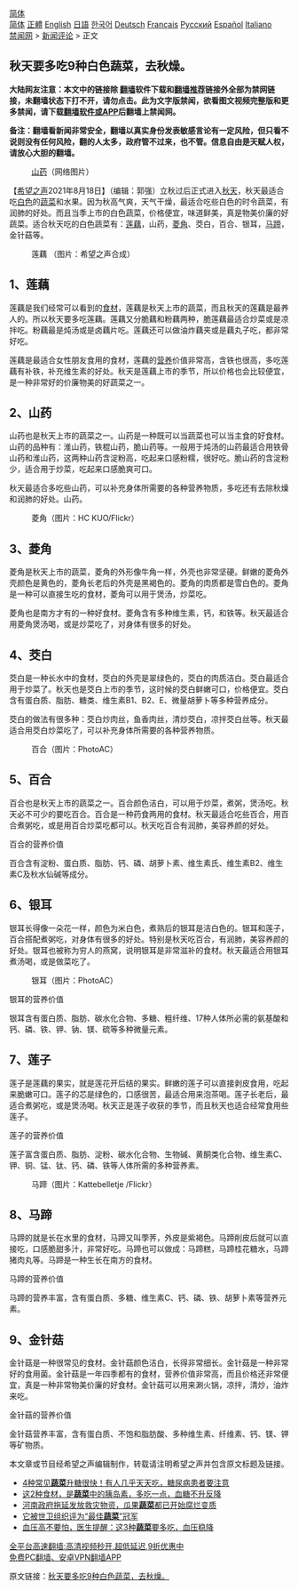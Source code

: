  <!-- 面包屑导航 --> <div class="breadcrumb"><!-- GTranslate: https://gtranslate.io/ -->  <div class="switcher notranslate">  <div class="selected">  <a href="#" onclick="return false;"> 简体</a>  </div>  <div class="option">  <a href="https://www.bannedbook.org" onclick="doGTranslate('zh-CN|zh-CN');jQuery('div.switcher div.selected a').html(jQuery(this).html());return false;" title="简体中文" class="nturl selected"> 简体</a>  <a href="https://www.bannedbook.org/zh-tw/" onclick="doGTranslate('zh-CN|zh-TW');jQuery('div.switcher div.selected a').html(jQuery(this).html());return false;" title="繁體中文" class="nturl"> 正體</a>  <a href="https://www.bannedbook.org/en/" onclick="doGTranslate('zh-CN|en');jQuery('div.switcher div.selected a').html(jQuery(this).html());return false;" title="English" class="nturl"> English</a>  <a href="https://www.bannedbook.org/ja/" onclick="doGTranslate('zh-CN|ja');jQuery('div.switcher div.selected a').html(jQuery(this).html());return false;" title="日本語" class="nturl"> 日語</a>  <a href="https://www.bannedbook.org/ko/" onclick="doGTranslate('zh-CN|ko');jQuery('div.switcher div.selected a').html(jQuery(this).html());return false;" title="한국어" class="nturl"> 한국어</a>  <a href="https://www.bannedbook.org/de/" onclick="doGTranslate('zh-CN|de');jQuery('div.switcher div.selected a').html(jQuery(this).html());return false;" title="Deutsch" class="nturl"> Deutsch</a>  <a href="https://www.bannedbook.org/fr/" onclick="doGTranslate('zh-CN|fr');jQuery('div.switcher div.selected a').html(jQuery(this).html());return false;" title="Français" class="nturl"> Français</a>  <a href="https://www.bannedbook.org/ru/" onclick="doGTranslate('zh-CN|ru');jQuery('div.switcher div.selected a').html(jQuery(this).html());return false;" title="Русский" class="nturl"> Русский</a>  <a href="https://www.bannedbook.org/es/" onclick="doGTranslate('zh-CN|es');jQuery('div.switcher div.selected a').html(jQuery(this).html());return false;" title="Español" class="nturl"> Español</a>  <a href="https://www.bannedbook.org/it/" onclick="doGTranslate('zh-CN|it');jQuery('div.switcher div.selected a').html(jQuery(this).html());return false;" title="Italiano" class="nturl"> Italiano</a>  </div>  </div>      <div class='breadcrumb-sub'><!-- Breadcrumb NavXT 6.3.0 --> <a href="https://www.bannedbook.org/" class="home">禁闻网</a> &gt; <a href="https://www.bannedbook.org/bnews/comments/" class="category">新闻评论</a> &gt; 正文</div></div><h2>秋天要多吃9种白色蔬菜，去秋燥。</h2> <p class="notice"><b>大陆网友注意：本文中的链接除 <a href="https://github.com/bannedbook/fanqiang" >翻墙</a>软件下载和<a href="https://github.com/killgcd/justmysocks/blob/master/README.md">翻墙推荐</a>链接外全部为禁网链接，未翻墙状态下打不开，请勿点击。此为文字版禁闻，欲看图文视频完整版和更多禁闻，请下载<a href="https://github.com/bannedbook/fanqiang">翻墙软件或APP</a>后翻墙上禁闻网。</p><p>备注：翻墙看新闻非常安全，翻墙以真实身份发表敏感言论有一定风险，但只看不说则没有任何风险，翻的人太多，政府管不过来，也不管。信息自由是天赋人权，请放心大胆的翻墙。</b></p>  <div class="entry"> <figure> <p><figcaption><a href="https://www.bannedbook.org/bnews/tag/%e5%b1%b1%e8%8d%af/" class="st_tag internal_tag" rel="tag" title="标签 山药 下的日志">山药</a>（网络图片）</figcaption></figure> <p>【<span class='wp_keywordlink_affiliate'><a href="https://www.soundofhope.org" title="希望之声" target="_blank">希望之声</a></span>2021年8月18日】（编辑：郭强）立秋过后正式进入<a href="https://www.bannedbook.org/bnews/tag/%E7%A7%8B%E5%A4%A9/" class="st_tag internal_tag" rel="tag" title="标签 秋天 下的日志">秋天</a>，秋天最适合吃<a href="https://www.bannedbook.org/bnews/tag/%E7%99%BD%E8%89%B2/" class="st_tag internal_tag" rel="tag" title="标签 白色 下的日志">白色</a>的<a href="https://www.bannedbook.org/bnews/tag/%e8%94%ac%e8%8f%9c/" class="st_tag internal_tag" rel="tag" title="标签 蔬菜 下的日志">蔬菜</a>和水果。因为秋高气爽，天气干燥，最适合吃些白色的时令蔬菜，有润肺的好处。而且当季上市的白色蔬菜，价格便宜，味道鲜美，真是物美价廉的好蔬菜。适合秋天吃的白色蔬菜有：<a href="https://www.bannedbook.org/bnews/tag/%E8%8E%B2%E8%97%95/" class="st_tag internal_tag" rel="tag" title="标签 莲藕 下的日志">莲藕</a>，山药，<a href="https://www.bannedbook.org/bnews/tag/%E8%8F%B1%E8%A7%92/" class="st_tag internal_tag" rel="tag" title="标签 菱角 下的日志">菱角</a>、茭白，百合、银耳，<a href="https://www.bannedbook.org/bnews/tag/%e9%a9%ac%e8%b9%84/" class="st_tag internal_tag" rel="tag" title="标签 马蹄 下的日志">马蹄</a>，金针菇等。</p> <figure><figcaption>莲藕 （图片：希望之声合成）</figcaption></figure> <h2>1、莲藕</h2> <p>莲藕是我们经常可以看到的<a href="https://www.bannedbook.org/bnews/tag/%E9%A3%9F%E6%9D%90/" class="st_tag internal_tag" rel="tag" title="标签 食材 下的日志">食材</a>，莲藕是秋天上市的蔬菜，而且秋天的莲藕是最养人的。所以秋天要多吃莲藕。莲藕又分脆藕和粉藕两种，脆莲藕最适合炒菜或是凉拌吃。粉藕最是炖汤或是卤藕片吃。莲藕还可以做油炸藕夹或是藕丸子吃，都非常好吃。</p> <p>莲藕是最适合女性朋友食用的食材，莲藕的<a href="https://www.bannedbook.org/bnews/tag/%E8%90%A5%E5%85%BB/" class="st_tag internal_tag" rel="tag" title="标签 营养 下的日志">营养</a>价值非常高，含铁也很高，多吃莲藕有补铁，补充维生素的好处。秋天是莲藕上市的季节，所以价格也会比较便宜，是一种非常好的价廉物美的好蔬菜之一。</p> <h2>2、山药</h2> <p>山药也是秋天上市的蔬菜之一。山药是一种既可以当蔬菜也可以当主食的好食材。山药的品种有：淮山药，铁棍山药，脆山药等。一般用于炖汤的山药最适合用铁骨山药和淮山药，这两种山药含淀粉高，吃起来口感粉糯，很好吃。脆山药的含淀粉少，适合用于炒菜，吃起来口感脆爽可口。</p> <p>秋天最适合多吃些山药，可以补充身体所需要的各种营养物质，多吃还有去除秋燥和润肺的好处。山药。</p> <figure><figcaption>菱角（图片：HC KUO/Flickr）</figcaption></figure> <h2>3、菱角</h2> <p>菱角是秋天上市的蔬菜，菱角的外形像牛角一样，外壳也非常坚硬。鲜嫩的菱角外壳颜色是黄色的，菱角长老后的外壳是黑褐色的。菱角的肉质都是雪白色的。菱角是一种可以直接生吃的食材，菱角可以用于煲汤，炒菜吃。</p>  <p>菱角也是南方才有的一种好食材。菱角含有多种维生素，钙，和铁等。秋天最适合用菱角煲汤喝，或是炒菜吃了，对身体有很多的好处。</p> <h2>4、茭白</h2> <p>茭白是一种长水中的食材，茭白的外壳是翠绿色的，茭白的肉质洁白。茭白最适合用于炒菜了。秋天也是茭白上市的季节，这时候的茭白鲜嫩可口，价格便宜。茭白含有蛋白质、脂肪、糖类、维生素B1、B2、E、微量胡萝卜等多种营养成分。</p> <p>茭白的做法有很多种：茭白炒肉丝，鱼香肉丝，清炒茭白，凉拌茭白丝等。秋天最适合用茭白炒菜吃了，可以补充身体所需要的各种营养物质。</p> <figure><figcaption>百合（图片：PhotoAC）</figcaption></figure> <h2>5、百合</h2> <p>百合也是秋天上市的蔬菜之一。百合颜色洁白，可以用于炒菜，煮粥，煲汤吃。秋天必不可少的要吃百合。百合是一种药食两用的食材。秋天最适合吃些百合，用百合煮粥吃，或是用百合炒菜吃都可以。秋天吃百合有润肺，美容养颜的好处。</p> <p>百合的营养价值</p> <p>百合含有淀粉、蛋白质、脂肪、钙、磷、胡萝卜素、维生素氏、维生素B2、维生素C及秋水仙碱等成分。</p>  <h2>6、银耳</h2> <p>银耳长得像一朵花一样，颜色为米白色，煮熟后的银耳是洁白色的。银耳和莲子，百合搭配煮粥吃，对身体有很多的好处。特别是秋天吃百合，有润肺，美容养颜的好处。银耳也被称为穷人的燕窝，说明银耳是非常滋补的食材。秋天最适合用银耳煮汤喝，或是做菜吃了。</p> <figure><figcaption>银耳（图片：PhotoAC）</figcaption></figure> <p>银耳的营养价值</p> <p>银耳含有蛋白质、脂肪、碳水化合物、多糖、粗纤维、17种人体所必需的氨基酸和钙、磷、铁、钾、钠、镁、硫等多种微量元素。</p> <h2>7、莲子</h2> <p>莲子是莲藕的果实，就是莲花开后结的果实。鲜嫩的莲子可以直接剥皮食用，吃起来脆嫩可口。莲子的芯是绿色的，口感很苦，最适合用来泡茶喝。莲子长老后，最适合煮粥吃，或是煲汤喝。秋天正是莲子收获的季节，而且秋天也适合经常食用些莲子。</p> <p>莲子的营养价值</p> <p>莲子富含蛋白质、脂肪、淀粉、碳水化合物、生物碱、黄酮类化合物、维生素C、钾、铜、锰、钛、钙、磷、铁等人体所需的多种营养素。</p>  <figure><figcaption>马蹄（图片：Kattebelletje /Flickr）</figcaption></figure> <h2>8、马蹄</h2> <p>马蹄的就是长在水里的食材，马蹄又叫荸荠，外皮是紫褐色。马蹄削皮后就可以直接吃，口感脆甜多汁，非常好吃。马蹄也可以做成：马蹄糕，马蹄桂花糖水，马蹄猪肉丸等。马蹄是一种生长在南方的食材。</p> <p>马蹄的营养价值</p> <p>马蹄的营养丰富，含有蛋白质、多糖、维生素C、钙、磷、铁、胡萝卜素等营养元素。</p> <h2>9、金针菇</h2> <p>金针菇是一种很常见的食材。金针菇颜色洁白，长得非常细长。金针菇是一种非常好的食用菌。金针菇是一年四季都有的食材，营养价值非常高，而且价格还非常便宜，真是一种非常物美价廉的好食材。金针菇可以用来涮火锅，凉拌，清炒，油炸来吃。</p> <p>金针菇的营养价值</p> <p>金针菇营养丰富，含有蛋白质、不饱和脂肪酸、多种维生素、纤维素、钙、镁、钾等矿物质。</p>  <p>本文章或节目经希望之声编辑制作，转载请注明希望之声并包含原文标题及链接。 </p> <ul class='op-related-articles' title='相关阅读'> <li><a href='https://www.bannedbook.org/bnews/health/20210806/1601251.html' target='_blank'>4种常见<b>蔬菜</b>升糖很快！有人几乎天天吃，糖尿病患者要注意</a></li> <li><a href='https://www.bannedbook.org/bnews/health/20210802/1598613.html' target='_blank'>这2种食材，是<b>蔬菜</b>中的胰岛素，多吃一点，血糖不升反降</a></li> <li><a href='https://www.bannedbook.org/bnews/bannedvideo/20210801/1598325.html' target='_blank'>河南政府拖延发放救灾物资，瓜果<b>蔬菜</b>都已开始腐烂变质</a></li> <li><a href='https://www.bannedbook.org/bnews/comments/20210731/1597623.html' target='_blank'>它被世卫组织评为“最佳<b>蔬菜</b>”冠军</a></li> <li><a href='https://www.bannedbook.org/bnews/health/20210726/1594279.html' target='_blank'>血压高不要怕，医生提醒：这3种<b>蔬菜</b>要多吃，血压稳降</a></li> </ul> <p class="texttj"> <a href="https://github.com/bannedbook/fanqiang/wiki/V2ray%E6%9C%BA%E5%9C%BA" target="_blank">全平台高速翻墙:高清视频秒开,超低延迟,9折优惠中</a><br/> <a href="https://github.com/bannedbook/fanqiang/wiki/%E7%A6%81%E9%97%BB%E7%BD%91%E5%AE%89%E5%8D%93%E7%BF%BB%E5%A2%99%E6%96%B0%E9%97%BBAPP" target="_blank">免费PC翻墙、安卓VPN翻墙APP</a></p><p>原文链接：<a class="src_link"  href="https://www.soundofhope.org/post/534428" target="_blank">秋天要多吃9种白色蔬菜，去秋燥。</a></p><a name='sharetosocial'></a>  <div style="margin-bottom:5px;padding-bottom:5px;clear:both"> <div id="archive-pix-1" class="banner-ads"> <!-- AuctionX Display platform tag START --> <div id="26318x728x90x621x_ADSLOT2" clicktrack="%%CLICK_URL_ESC%%"></div> <!-- AuctionX Display platform tag END --> </div> <div id="archive-pix-2" class="banner-ads"> <!-- AuctionX Display platform tag START --> <div id="26315x300x250x621x_ADSLOT2" clicktrack="%%CLICK_URL_ESC%%"></div> <!-- AuctionX Display platform tag END --> </div> </div>  <div id="archive-pix-1" class="banner-ads"> <!-- AuctionX Display platform tag START --> <div id="26318x728x90x621x_ADSLOT3" clicktrack="%%CLICK_URL_ESC%%"></div> <!-- AuctionX Display platform tag END --> </div> </div><!--END ENTRY--> 